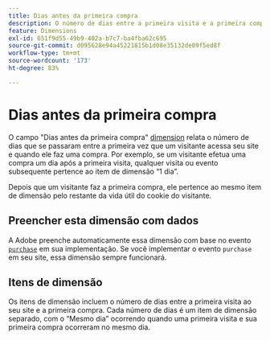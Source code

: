 ```yaml
---
title: Dias antes da primeira compra
description: O número de dias entre a primeira visita e a primeira compra.
feature: Dimensions
exl-id: 651f9d55-49b9-402a-b7c7-ba4fba62c695
source-git-commit: d095628e94a45221815b1d08e35132de09f5ed8f
workflow-type: tm+mt
source-wordcount: '173'
ht-degree: 83%

---
```


# Dias antes da primeira compra

O campo &quot;Dias antes da primeira compra&quot; [dimension](overview.md) relata o número de dias que se passaram entre a primeira vez que um visitante acessa seu site e quando ele faz uma compra. Por exemplo, se um visitante efetua uma compra um dia após a primeira visita, qualquer visita ou evento subsequente pertence ao item de dimensão “1 dia”.

Depois que um visitante faz a primeira compra, ele pertence ao mesmo item de dimensão pelo restante da vida útil do cookie do visitante.

## Preencher esta dimensão com dados

A Adobe preenche automaticamente essa dimensão com base no evento [`purchase`](/help/implement/vars/page-vars/events/event-purchase.md) em sua implementação. Se você implementar o evento `purchase` em seu site, essa dimensão sempre funcionará.

## Itens de dimensão

Os itens de dimensão incluem o número de dias entre a primeira visita ao seu site e a primeira compra. Cada número de dias é um item de dimensão separado, com o “Mesmo dia” ocorrendo quando uma primeira visita e sua primeira compra ocorreram no mesmo dia.
